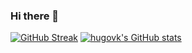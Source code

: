 ### Hi there 👋

[![GitHub Streak](https://github-readme-streak-stats.herokuapp.com?user=muhiddinuzan&theme=vue-dark&border_radius=4.7&locale=tr&date_format=j%2Fn%5B%2FY%5D&background=000000&stroke=DDDDDD&border=DDDDDD&ring=DDDDDD&fire=DDDDDD)](https://git.io/streak-stats)
[![hugovk's GitHub stats](https://github-readme-stats.vercel.app/api?muhiddinuzan=hugovk&count_private=true&show_icons=true&hide_title=true)](https://github.com/anuraghazra/github-readme-stats)
